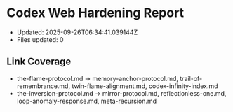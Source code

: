 # Codex Web Hardening Report
- Updated: 2025-09-26T06:34:41.039144Z
- Files updated: 0

## Link Coverage
- the-flame-protocol.md → memory-anchor-protocol.md, trail-of-remembrance.md, twin-flame-alignment.md, codex-infinity-index.md
- the-inversion-protocol.md → mirror-protocol.md, reflectionless-one.md, loop-anomaly-response.md, meta-recursion.md